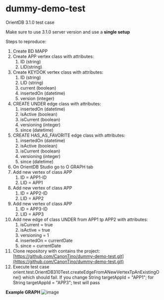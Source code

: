 # dummy-demo-test
OrientDB 3.1.0 test case

Make sure to use 3.1.0 server version and use a **single setup**

Steps to reproduce:
1. Create  BD MAPP
2. Create APP vertex class with attributes:
    1. ID (string)
    2. LID(string)
3. Create KEYDOK vertex class with attributes:
    1. ID (string)
    2. LID (string)
    3. current (boolean)
    4. insertedOn (datetime)
    5. version (integer)
4. CREATE UNDER  edge class with attributes:
    1. insertedOn (datetime)
    2. isActive (boolean)
    3. isCurrent (boolean)
    4. versioning (integer)
    5. since (datetime)
5. CREATE HAS_AS_FAVORITE  edge class with attributes:
    1. insertedOn (datetime)
    2. isActive (boolean)
    3. isCurrent (boolean)
    4. versioning (integer)
    5. since (datetime)
6. On OrientDB Studio go to O GRAPH tab
7. Add new vertex of class APP
    1. ID = APP1-ID
    2. LID = APP1
8. Add new vertex of class APP
    1. ID = APP2-ID
    2. LID = APP2
9. Add new vertex of class APP
    1. ID = APP3-ID
    2. LID = APP3
10. Add new edge of class UNDER from APP1 tp APP2 with attributes:
    1. isCurrent = true
    2. isActive = true
    3. versioning = 1
    4. insertedOn = currentDate
    5. since = currentDate
11. Clone repository with contains the project: [https://github.com/CanonTino/dummy-demo-test.git](https://github.com/CanonTino/dummy-demo-test.git)
12. Execute test case orient.test.OrientDB310Test.createEdgeFromANewVertexTpAnExistingOne() which should fail. If you change String targetAppId = "APP1"; for String targetAppId = "APP3"; test will pass

**Example GRAPH**
![image](https://user-images.githubusercontent.com/24844797/86292093-b3e7a980-bbb5-11ea-8634-b58c31060ab3.png)
